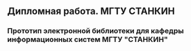## Дипломная работа. МГТУ СТАНКИН

### Прототип электронной библиотеки для кафедры информационных систем МГТУ "СТАНКИН"
